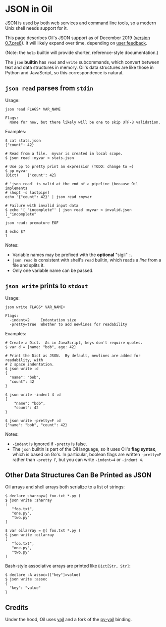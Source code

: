 JSON in Oil
===========

[JSON](https://www.json.org/) is used by both web services and command line
tools, so a modern Unix shell needs support for it.

This page describes Oil's JSON support as of December 2019 ([version
0.7.pre8](/release/0.7.pre8)).  It will likely expand over time, depending on
[user feedback](https://github.com/oilshell/oil/wiki/Where-To-Send-Feedback).

(Note: the `help` builtin will provide shorter, reference-style documentation.)

<!-- cmark.py expands this -->
<div id="toc">
</div>

The `json` **builtin** has `read` and `write` subcommands, which convert
between text and data structures in memory.  Oil's data structures are like
those in Python and JavaScript, so this correspondence is natural.

## `json read` parses from `stdin`

Usage:

    json read FLAGS* VAR_NAME

    Flags:
      None for now, but there likely will be one to skip UTF-8 validation.

Examples:

    $ cat stats.json
    {"count": 42}

    # Read from a file.  myvar is created in local scope.
    $ json read :myvar < stats.json

    # Use pp to pretty print an expression (TODO: change to =)
    $ pp myvar   
    (Dict)    {'count': 42}

    # 'json read' is valid at the end of a pipeline (because Oil implements
    # shopt -s lastpipe)
    echo '{"count": 42}' | json read :myvar

    # Failure with invalid input data
    $ echo '[ "incomplete"' | json read :myvar < invalid.json
    [ "incomplete"
     ^
    json read: premature EOF

    $ echo $?
    1

Notes:

- Variable names may be prefixed with the **optional** "sigil" `:`.
- `json read` is consistent with shell's `read` builtin, which reads a *line*
  from a file and splits it.
- Only one variable name can be passed.

## `json write` prints to `stdout`

Usage:

    json write FLAGS* VAR_NAME+
    
    Flags:
      -indent=2     Indentation size
      -pretty=true  Whether to add newlines for readability

Examples:

```
# Create a Dict.  As in JavaScript, keys don't require quotes.
$ var d = {name: "bob", age: 42}

# Print the Dict as JSON.  By default, newlines are added for readability, with
# 2 space indentation.
$ json write :d
{
  "name": "bob",
  "count": 42
}

$ json write -indent 4 :d
{
    "name": "bob",
    "count": 42
}

$ json write -pretty=F :d
{"name": "bob", "count": 42}
```

Notes:

- `-indent` is ignored if `-pretty` is false.
- The `json` builtin is part of the Oil language, so it uses Oil's **flag
  syntax**, which is based on Go's.  In particular, boolean flags are written
  `-pretty=F` rather than `-pretty F`, but you can write `-indent=4` or
  `-indent 4`.

## Other Data Structures Can Be Printed as JSON

Oil arrays and shell arrays both serialize to a list of strings:

    $ declare sharray=( foo.txt *.py )
    $ json write :sharray
    [  
       "foo.txt",
       "one.py",
       "two.py"
    ]

    $ var oilarray = @( foo.txt *.py )
    $ json write :oilarray
    [  
       "foo.txt",
       "one.py",
       "two.py"
    ]

Bash-style associative arrays are printed like `Dict[Str, Str]`:

    $ declare -A assoc=(["key"]=value)
    $ json write :assoc
    {
      "key": "value"
    }

## Credits

Under the hood, Oil uses [yajl](https://lloyd.github.io/yajl/) and a fork of
the [py-yajl](https://github.com/oilshell/py-yajl) binding.
